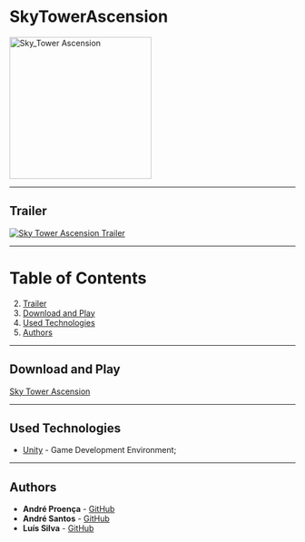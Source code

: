 # SkyTowerAscension

<img src="https://github.com/AndreProenza/SkyTowerAscension/assets/78174997/00097ad7-9380-47fd-ba5c-15d8f25939d2" alt="Sky_Tower Ascension" width="250"/>

---

## Trailer

[![Sky Tower Ascension Trailer](https://img.youtube.com/vi/5P-o-XwyQpM/0.jpg)](https://www.youtube.com/watch?v=5P-o-XwyQpM&t=1s&ab_channel=Andr%C3%A9Santos)

---

# Table of Contents
2. [Trailer](#trailer)
3. [Download and Play](#download-and-play)
4. [Used Technologies](#used-technologies)
5. [Authors](#authors)

---

## Download and Play

[Sky Tower Ascension](https://andregss.itch.io/sky-tower-ascension)

---

## Used Technologies

* [Unity](https://unity.com/) - Game Development Environment;

---

## Authors

* **André Proença** - [GitHub](https://github.com/AndreProenza)
* **André Santos** - [GitHub](*)
* **Luís Silva** - [GitHub](*)

